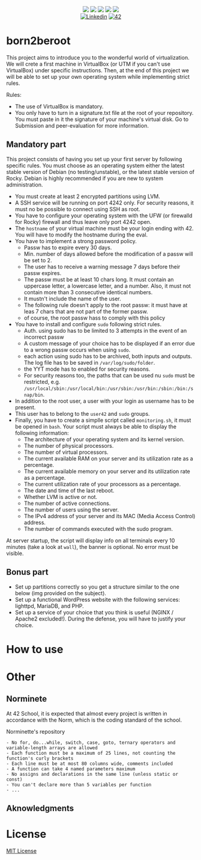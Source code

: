 <div align="center">
    <img src="https://img.shields.io/badge/status-wip-success?color=00ABAD&style=flat-square" />
    <img src="https://img.shields.io/badge/started-17%20%2F%2011%20%2F%202023-success?color=00ABAD&style=flat-square" />
    <img src="https://img.shields.io/badge/score-1--%20%2F%20100-success?color=00ABAD&style=flat-square" />
    <img src="https://img.shields.io/github/languages/top/mxvements/ft_get_next_line?color=00ABAD&style=flat-square" />
    <img src="https://img.shields.io/github/last-commit/mxvements/ft_get_next_line?color=00ABAD&style=flat-square" />
    <br>
    <a href='https://www.linkedin.com/in/luciami' target="_blank"><img alt='Linkedin' src='https://img.shields.io/badge/LinkedIn-100000?style=flat-square&logo=Linkedin&logoColor=white&labelColor=1323233&color=323233'/></a>
    <a href='https://profile.intra.42.fr/users/luciama2' target="_blank"><img alt='42' src='https://img.shields.io/badge/Madrid-100000?style=flat-square&logo=42&logoColor=white&labelColor=323233&color=323233'/></a>
    <br>
</div>

# born2beroot

This project aims to introduce you to the wonderful world of virtualization. We will crete a first machine in VirtualBox (or UTM if you can't use VirtualBox) under specific instructions. Then, at the end of this project we will be able to set up your own operating system while implementing strict rules.

Rules:

* The use of VirtualBox is mandatory.
* You only have to turn in a signature.txt file at the root of your repository. You must paste in it the signature of your machine's virtual disk. Go to Submission and peer-evaluation for more information.

## Mandatory part

This project consists of having you set up your first server by following specific rules. You must choose as an operating system either the latest stable version of Debian (no testing/unstable), or the latest stable version of Rocky. Debian is highly recommended if you are new to system administration.

* You must create at least 2 encrypted partitions using LVM.
* A SSH service will be running on port 4242 only. For security reasons, it must no be possible to connect using SSH as root.
* You have to configure your operating system with the UFW (or firewalld for Rocky) firewall and thus leave only port 4242 open.
* The `hostname` of your virtual machine must be your login ending with 42. You will have to modify the hostname during the eval.
* You have to implement a strong password policy.
    * Passw has to expire every 30 days.
    * Min. number of days allowed before the modification of a passw will be set to 2.
    * The user has to receive a warning message 7 days before their passw expires.
    * The passw must be at least 10 chars long. It must contain an uppercase letter, a lowercase letter, and a number. Also, it must not contain more than 3 consecutive identical numbers.
    * It mustn't include the name of the user.
    * The following rule doesn't apply to the root passw: it must have at leas 7 chars that are not part of the former passw.
    * of course, the root passw hass to comply with this policy
* You have to install and configure `sudo` following strict rules.
    * Auth. using sudo has to be limited to 3 attempts in the event of an incorrect passw
    * A custom message of your choice has to be displayed if an error due to a wrong passw occurs when using `sudo`.
    * each action using sudo has to be archived, both inputs and outputs. The log file has to be saved in `/var/log/sudo/folder`.
    * the YYT mode has to enabled for security reasons.
    * For security reasons too, the paths that can be used nu `sudo` must be restricted, e.g. `/usr/local/sbin:/usr/local/bin:/usr/sbin:/usr/bin:/sbin:/bin:/snap/bin`.
* In addition to the root user, a user with your login as username has to be present.
* This user has to belong to the `user42` and `sudo` groups.
* Finally, you have to create a simplle script called `monitoring.sh`, it must be opened in `bash`. Your script must always be able to display the following information:
    * The architecture of your operating system and its kernel version.
    * The number of physical processors.
    * The number of virtual processors.
    * The current available RAM on your server and its utilization rate as a percentage.
    * The current available memory on your server and its utilization rate as a percentage.
    * The current utilization rate of your processors as a percentage.
    * The date and time of the last reboot.
    * Whether LVM is active or not.
    * The number of active connections.
    * The number of users using the server.
    * The IPv4 address of your server and its MAC (Media Access Control) address.
    * The number of commands executed with the sudo program.

At server startup, the script will display info on all terminals every 10 minutes (take a look at `wall`), the banner is optional. No error must be visible.

## Bonus part

* Set up partitions correctly so you get a structure similar to the one below (img provided on the subject).
* Set up a functional WordPress website with the following services: lighttpd, MariaDB, and PHP.
* Set up a service of your choice that you think is useful (NGINX / Apache2 excluded!). During the defense, you will have to justify your choice.

# How to use


# Other

## Norminete
At 42 School, it is expected that almost every project is written in accordance with the Norm, which is the coding standard of the school.

<a href="https://github.com/42School/norminette">
<a>Norminette's repository</a>

```
- No for, do...while, switch, case, goto, ternary operators and variable-length arrays are allowed
- Each function must be a maximum of 25 lines, not counting the function's curly brackets
- Each line must be at most 80 columns wide, comments included
- A function can take 4 named parameters maximum
- No assigns and declarations in the same line (unless static or const)
- You can't declare more than 5 variables per function
- ...
```
## Aknowledgments

# License
[MIT License](https://github.com/mxvements/ft_license/blob/main/LICENSE.txt)

